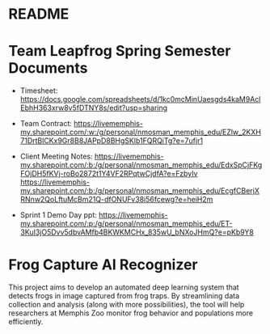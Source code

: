 # README

# Team Leapfrog Spring Semester Documents
* Timesheet:
https://docs.google.com/spreadsheets/d/1kc0mcMinUaesgds4kaM9AclEbhH363xrw8v5fDTNY8s/edit?usp=sharing

* Team Contract:
https://livememphis-my.sharepoint.com/:w:/g/personal/nmosman_memphis_edu/EZlw_2KXH71DrtBlCKx9Gr8B8JAPpD8BHgSKlb1FQRQiTg?e=7ufjr1

* Client Meeting Notes:
https://livememphis-my.sharepoint.com/:b:/g/personal/nmosman_memphis_edu/EdxSpCjFKgFOjDH5fKVj-roBo2872t1Y4VF2RPqtwCjdfA?e=FzbyIv
https://livememphis-my.sharepoint.com/:b:/g/personal/nmosman_memphis_edu/EcgfCBerjXRNnw2QoLftuMcBm21Q-dfONUFv38i56fcewg?e=heiH2m

* Sprint 1 Demo Day ppt:
https://livememphis-my.sharepoint.com/:p:/g/personal/nmosman_memphis_edu/ET-3KuI3jO5Dvv5dbvAMfb4BKWKMCHx_835wU_bNXoJHmQ?e=pKb9Y8
  
# Frog Capture AI Recognizer
This project aims to develop an automated deep learning system that detects frogs in image captured from frog traps. 
By streamlining data collection and analysis (along with more possibilities), the tool will help researchers at Memphis Zoo monitor frog behavior and populations more efficiently.
